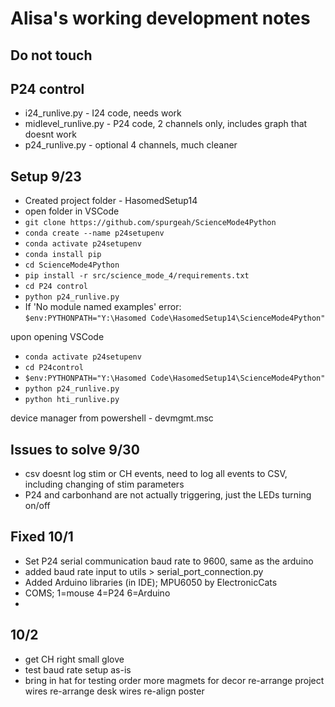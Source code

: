 # Alisa's working development notes
## Do not touch

## P24 control
- i24_runlive.py - I24 code, needs work
- midlevel_runlive.py - P24 code, 2 channels only, includes graph that doesnt work
- p24_runlive.py - optional 4 channels, much cleaner

## Setup 9/23
- Created project folder - HasomedSetup14
- open folder in VSCode
- `git clone https://github.com/spurgeah/ScienceMode4Python`
- `conda create --name p24setupenv`
- `conda activate p24setupenv`
- `conda install pip`
- `cd ScienceMode4Python`
- `pip install -r src/science_mode_4/requirements.txt`
- `cd P24 control`
- `python p24_runlive.py`
- If 'No module named examples' error: <br>
`$env:PYTHONPATH="Y:\Hasomed Code\HasomedSetup14\ScienceMode4Python"`

upon opening VSCode
- `conda activate p24setupenv`
- `cd P24control`
- `$env:PYTHONPATH="Y:\Hasomed Code\HasomedSetup14\ScienceMode4Python"`
- `python p24_runlive.py`
- `python hti_runlive.py`

device manager from powershell - devmgmt.msc 


## Issues to solve 9/30
- csv doesnt log stim or CH events, need to log all events to CSV, including changing of stim parameters
- P24 and carbonhand are not actually triggering, just the LEDs turning on/off

## Fixed 10/1
- Set P24 serial communication baud rate to 9600, same as the arduino
- added baud rate input to utils > serial_port_connection.py 
- Added Arduino libraries (in IDE); MPU6050 by ElectronicCats
- COMS; 1=mouse 4=P24 6=Arduino
- 

## 10/2 
- get CH right small glove
- test baud rate setup as-is
- bring in hat for testing
order more magmets for decor
re-arrange project wires
re-arrange desk wires
re-align poster